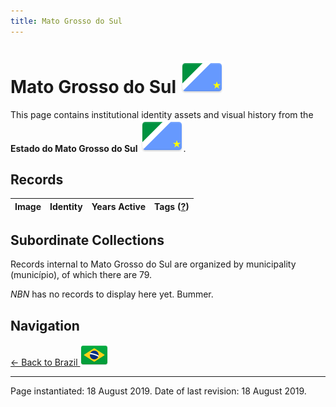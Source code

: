 ```yaml
---
title: Mato Grosso do Sul
---
```


# Mato Grosso do Sul <img src="../../images/FlagKit/SA/BR/MS/MS@3x.png" class="flagkit-head">

This page contains institutional identity assets and visual history from the **Estado do Mato Grosso do Sul** <img src="../../images/FlagKit/SA/BR/MS/MS@3x.png" class="flagkit">.

## Records

| Image | Identity | Years Active | Tags ([?](/guide/flags.html#Flags-Aiding-in-Classification)) |
| :---: | :------- | :-----------:| :---: |

## Subordinate Collections

Records internal to Mato Grosso do Sul are organized by municipality (município), of which there are 79.

*NBN* has no records to display here yet. Bummer.

## Navigation

[← Back to Brazil <img src="../../images/FlagKit/SA/BR/BR@2x.png" class="flagkit">](../BR.html)

---

Page instantiated: 18 August 2019.
Date of last revision: 18 August 2019.